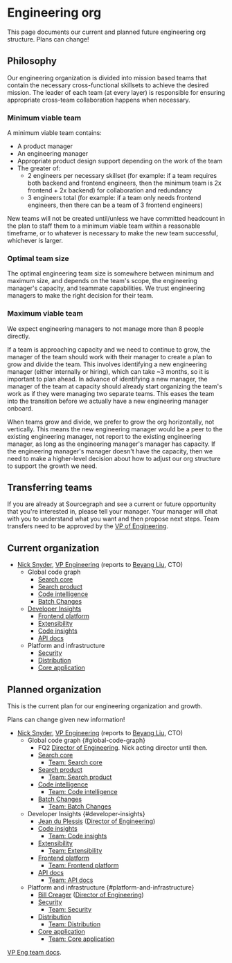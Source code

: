 # Engineering org

This page documents our current and planned future engineering org structure. Plans can change!

## Philosophy

Our engineering organization is divided into mission based teams that contain the necessary cross-functional skillsets to achieve the desired mission. The leader of each team (at every layer) is responsible for ensuring appropriate cross-team collaboration happens when necessary.

### Minimum viable team

A minimum viable team contains:

- A product manager
- An engineering manager
- Appropriate product design support depending on the work of the team
- The greater of:
  - 2 engineers per necessary skillset (for example: if a team requires both backend and frontend engineers, then the minimum team is 2x frontend + 2x backend) for collaboration and redundancy
  - 3 engineers total (for example: if a team only needs frontend engineers, then there can be a team of 3 frontend engineers)

New teams will not be created until/unless we have committed headcount in the plan to staff them to a minimum viable team within a reasonable timeframe, or to whatever is necessary to make the new team successful, whichever is larger.

### Optimal team size

The optimal engineering team size is somewhere between minimum and maximum size, and depends on the team's scope, the engineering manager's capacity, and teammate capabilities. We trust engineering managers to make the right decision for their team.

### Maximum viable team

We expect engineering managers to not manage more than 8 people directly.

If a team is approaching capacity and we need to continue to grow, the manager of the team should work with their manager to create a plan to grow and divide the team. This involves identifying a new engineering manager (either internally or hiring), which can take ~3 months, so it is important to plan ahead. In advance of identifying a new manager, the manager of the team at capacity should already start organizing the team's work as if they were managing two separate teams. This eases the team into the transition before we actually have a new engineering manager onboard.

When teams grow and divide, we prefer to grow the org horizontally, not vertically. This means the new engineering manager would be a peer to the existing engineering manager, not report to the existing engineering manager, as long as the engineering manager's manager has capacity. If the engineering manager's manager doesn't have the capacity, then we need to make a higher-level decision about how to adjust our org structure to support the growth we need.

## Transferring teams

If you are already at Sourcegraph and see a current or future opportunity that you're interested in, please tell your manager. Your manager will chat with you to understand what you want and then propose next steps. Team transfers need to be approved by the [VP of Engineering](roles.md#vp-engineering).

## Current organization

- [Nick Snyder](index.md#nick-snyder-he-him), [VP Engineering](../../handbook/engineering/roles.md#vp-engineering) (reports to [Beyang Liu](index.md#beyang-liu), CTO)
    - Global code graph
        - [Search core](../../handbook/engineering/search/core.md)
        - [Search product](../../handbook/engineering/search/product.md)
        - [Code intelligence](../../handbook/engineering/code-intelligence/index.md)
        - [Batch Changes](../../handbook/engineering/batch-changes/index.md)
    - [Developer Insights](../../handbook/engineering/developer-insights/index.md)
        - [Frontend platform](../../handbook/engineering/developer-insights/frontend-platform/index.md)
        - [Extensibility](../../handbook/engineering/developer-insights/extensibility/index.md)
        - [Code insights](../../handbook/engineering/developer-insights/code-insights/index.md)
        - [API docs](../../handbook/engineering/developer-insights/api-docs/index.md)
    - Platform and infrastructure
        - [Security](../../handbook/engineering/security/index.md)
        - [Distribution](../../handbook/engineering/distribution/index.md)
        - [Core application](../../handbook/engineering/core-application/index.md)

## Planned organization

This is the current plan for our engineering organization and growth.

Plans can change given new information!

- [Nick Snyder](../company/team/index.md#nick-snyder-he-him), [VP Engineering](roles.md#vp-engineering) (reports to [Beyang Liu](index.md#beyang-liu), CTO)
    - Global code graph {#global-code-graph}
        - FQ2 [Director of Engineering](https://boards.greenhouse.io/sourcegraph91/jobs/4005231004). Nick acting director until then.
        - [Search core](search/core.md)
            - [Team: Search core](search/core.md#search-core-eng)
        - [Search product](search/product.md)
            - [Team: Search product](search/product.md#search-product-eng)
        - [Code intelligence](code-intelligence/index.md)
            - [Team: Code intelligence](code-intelligence/index.md#code-intelligence-eng)
        - [Batch Changes](batch-changes/index.md)
            - [Team: Batch Changes](batch-changes/index.md#batch-changes-eng)
    - Developer Insights {#developer-insights}
        - [Jean du Plessis](../company/team/index.md#jean-du-plessis-he-him) ([Director of Engineering](roles.md#director-of-engineering))
        - [Code insights](developer-insights/code-insights/index.md)
            - [Team: Code insights](developer-insights/code-insights/index.md#code-insights-eng)
        - [Extensibility](developer-insights/extensibility/index.md)
            - [Team: Extensibility](developer-insights/extensibility/index.md#extensibility-eng)
        - [Frontend platform](developer-insights/frontend-platform/index.md)
            - [Team: Frontend platform](developer-insights/frontend-platform/index.md#frontend-platform-eng)
        - [API docs](developer-insights/api-docs/index.md)
            - [Team: API docs](developer-insights/api-docs/index.md#api-docs-eng)
    - Platform and infrastructure {#platform-and-infrastructure}
        - [Bill Creager](../company/team/index.md#bill-creager) ([Director of Engineering](roles.md#director-of-engineering))
        - [Security](security/index.md)
            - [Team: Security](security/index.md#security-eng)
        - [Distribution](distribution/index.md)
            - [Team: Distribution](distribution/index.md#distribution-eng)
        - [Core application](core-application/index.md)
            - [Team: Core application](core-application/index.md#core-application-eng)

[VP Eng team docs](vpe/index.md).

<script>
// This script injects the org chart content into each section of this page that links to a team page.
// It is similar to the script used to compile the goals in ../goals/index.md.

async function getPageOrgList(pageUrl) {
	const sectionId = pageUrl.replace(/^.*#/, '')

	const resp = await fetch(pageUrl)
	const doc = new DOMParser().parseFromString(await resp.text(), "text/html")
	const section = doc.getElementById(sectionId)
	if (!section) {
		const error = document.createElement('p')
		error.innerText = `Error generating org chart: page at ${pageUrl} has no section with ID ${sectionId}.`
		return error
	}
    return section.parentNode
}

const teamAnchors = Array.from(document.querySelectorAll('a')).filter(a => a.innerText.startsWith('Team: '))
Promise.all(
	teamAnchors.map(async a => ({
		anchor: a,
		content: await getPageOrgList(a.href),
	}))
).then(data => {
	for (const {anchor, content} of data) {
        // Replace the parent node list item
        anchor.parentNode.replaceWith(content)
	}
})
</script>
